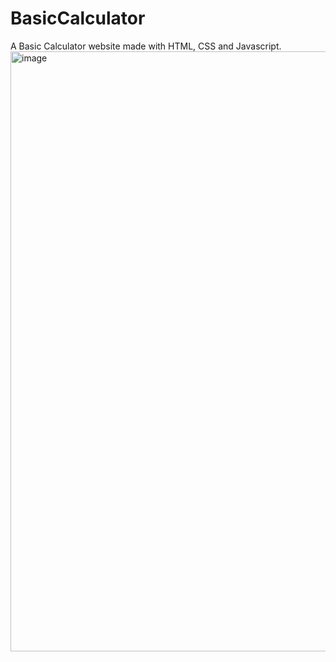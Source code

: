 # BasicCalculator
A Basic Calculator website made with HTML, CSS and Javascript.
<img width="960" alt="image" src="https://github.com/ShrutiNath/BasicCalculator/assets/82777628/68df4e36-c12a-42d0-a8c7-395b6fa8ec27">
